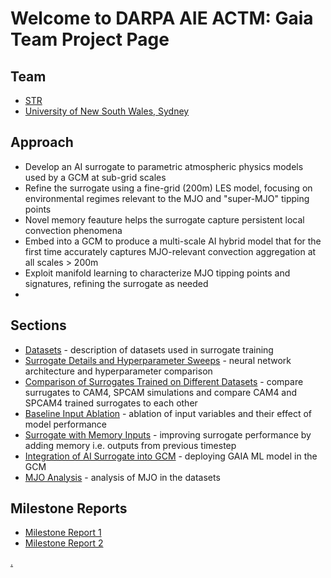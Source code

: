 # Welcome to DARPA AIE ACTM: Gaia Team Project Page

## Team
- [STR](str.us)
- [University of New South Wales, Sydney](https://www.ccrc.unsw.edu.au/ccrc-team/academic-research/steven-sherwood)


## Approach
- Develop an AI surrogate to parametric atmospheric physics models used by a GCM at sub-grid scales
- Refine the surrogate using a fine-grid (200m) LES model, focusing on environmental regimes relevant to the MJO and "super-MJO" tipping points
- Novel memory feauture helps the surrogate capture persistent local convection phenomena
- Embed into a GCM to produce a multi-scale AI hybrid model that for the first time accurately captures MJO-relevant convection aggregation at all scales > 200m
- Exploit manifold learning to characterize MJO tipping points and signatures, refining the surrogate as needed
- 

## Sections
- [Datasets](sections/datasets/README.md) - description of datasets used in surrogate training
- [Surrogate Details and Hyperparameter Sweeps](sections/baseline_hparams/README.md) - neural network architecture and hyperparameter comparison
- [Comparison of Surrogates Trained on Different Datasets](sections/surrogate_comparison/README.md) - compare surrugates to CAM4, SPCAM simulations and compare CAM4 and SPCAM4 trained surrogates to each other
- [Baseline Input Ablation](sections/baseline_input_ablation/README.md) - ablation of input variables and their effect of model performance
- [Surrogate with Memory Inputs](sections/memory/README.md) - improving surrogate performance by adding memory i.e. outputs from previous timestep
- [Integration of AI Surrogate into GCM](sections/gcm_integration/README.md) - deploying GAIA ML model in the GCM
- [MJO Analysis](sections/mjo_analysis/README.md) - analysis of MJO in the datasets

## Milestone Reports

- [Milestone Report 1](milestone_report_1.pdf)
- [Milestone Report 2](milestone_report_2.pdf)


[.](sdfhj32fsfva/results.md)